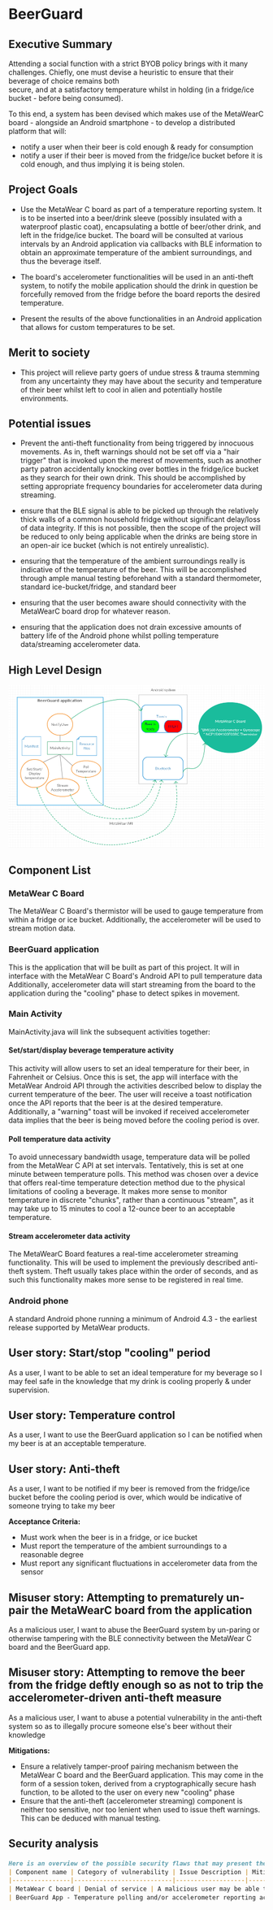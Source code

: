 # BeerGuard

## Executive Summary
Attending a social function with a strict BYOB policy brings with it many challenges. 
Chiefly, one must devise a heuristic to ensure that their beverage of choice remains both  
secure, and at a satisfactory temperature whilst in holding (in a fridge/ice bucket - before 
being consumed). 

To this end, a system has been devised which makes use of the MetaWearC board - 
alongside an Android smartphone - to develop a distributed platform that will: 

* notify a user when their beer is cold enough & ready for consumption
* notify a user if their beer is moved from the fridge/ice bucket before it is cold enough, 
and thus implying it is being stolen.

## Project Goals
* Use the MetaWear C board as part of a temperature reporting system. It is to be inserted 
into a beer/drink sleeve (possibly insulated with a waterproof plastic coat), encapsulating a 
bottle of beer/other drink,  and left in the fridge/ice bucket. The board will be consulted at 
various intervals by an Android application via callbacks with BLE information to obtain an 
approximate temperature of the ambient surroundings, and thus the 
beverage itself.

* The board's accelerometer functionalities will be used in an anti-theft system, 
to notify the mobile application should the drink in question be forcefully removed from the 
fridge before the board reports the desired temperature.

* Present the results of the above functionalities in an Android application that allows for 
custom temperatures to be set. 


## Merit to society
* This project will relieve party goers of undue stress & trauma stemming from
any uncertainty they may have about the security and temperature of their beer whilst left to cool
in alien and potentially hostile environments. 

## Potential issues
* Prevent the anti-theft functionality from being triggered by innocuous movements. As in, 
theft warnings should not be set off via a "hair trigger" that is invoked upon the merest of
movements, such as another party patron accidentally knocking over bottles in the fridge/ice bucket as 
they search for their own drink. This should be accomplished by setting appropriate frequency 
boundaries for accelerometer data during streaming.


* ensure that the BLE signal is able to be picked up through the relatively thick walls of a 
common household fridge without significant delay/loss of data integrity. If this is not
possible, then the scope of the project will be reduced to only being applicable when the 
drinks are being store in an open-air ice bucket (which is not entirely unrealistic).

* ensuring that the temperature of the ambient surroundings really is indicative of the temperature of the beer. 
This will be accomplished through ample manual testing beforehand with a standard thermometer, 
standard ice-bucket/fridge, and standard beer

* ensuring that the user becomes aware should connectivity with the MetaWearC board drop for whatever reason.

* ensuring that the application does not drain excessive amounts of battery life of the Android
phone whilst polling temperature data/streaming accelerometer data.


## High Level Design
![Tooltip for visually disabled](./UML_beer.png)

## Component List
### MetaWear C Board
The MetaWear C Board's thermistor will be used to gauge temperature from within
a fridge or ice bucket. Additionally, the accelerometer will be used to stream motion 
data.

### BeerGuard application
This is the application that will be built as part of this project. It will in interface
with the MetaWear C Board's Android API to pull temperature data Additionally, 
accelerometer data will start streaming from the board to the application during the "cooling" phase to detect spikes in movement. 

### Main Activity
MainActivity.java will link the subsequent activities together:

#### Set/start/display beverage temperature activity
This activity will allow users to set an ideal temperature for their beer, in Fahrenheit or Celsius.
Once this is set, the app will interface with the MetaWear Android API through the activities described below
to display the current temperature of the beer. The user will receive a toast notification once the API
reports that the beer is at the desired temperature. Additionally, a "warning" toast will be invoked if received
accelerometer data implies that the beer is being moved before the cooling period is over.

#### Poll temperature data activity
To avoid unnecessary bandwidth usage, temperature data will be polled from the MetaWear C API
at set intervals. Tentatively, this is set at one minute between temperature polls. This method was chosen 
over a device that offers real-time temperature detection method due to the physical limitations of cooling a beverage. 
It makes more sense to monitor temperature in discrete "chunks", rather than a continuous "stream", as it may take up to 15 minutes to 
cool a 12-ounce beer to an acceptable temperature.

#### Stream accelerometer data activity
The MetaWearC Board features a real-time accelerometer streaming functionality.
This will be used to implement the previously described anti-theft system. 
Theft usually takes place within the order of seconds, and as such this functionality makes
more sense to be registered in real time.  

### Android phone
A standard Android phone running a minimum of Android 4.3 - the earliest release supported by MetaWear products.


## User story: Start/stop "cooling" period
As a user, I want to  be able to set an ideal temperature for my beverage so I may feel safe in the knowledge
that my drink is cooling properly & under supervision.

## User story: Temperature control
As a user, I want to use the BeerGuard application so I can be notified when my beer is at an 
acceptable temperature.

## User story: Anti-theft
As a user, I want to be notified if my beer is removed from the 
fridge/ice bucket before the cooling period is over, which would be indicative of someone
trying to take my beer

**Acceptance Criteria:**
* Must work when the beer is in a fridge, or ice bucket
* Must report the temperature of the ambient surroundings to a reasonable degree
* Must report any significant fluctuations in accelerometer data from the sensor



## Misuser story: Attempting to prematurely un-pair the MetaWearC board from the application 
As a malicious user, I want to abuse the BeerGuard system by un-paring or otherwise tampering with the BLE 
connectivity between the MetaWear C board and the BeerGuard app.

## Misuser story: Attempting to remove the beer from the fridge deftly enough so as not to trip the accelerometer-driven anti-theft measure
As a malicious user, I want to abuse a potential vulnerability in the anti-theft system so as to illegally procure someone else's beer without their knowledge 


**Mitigations:**
* Ensure a relatively tamper-proof pairing mechanism between the MetaWear C board and the BeerGuard application. This may
come in the form of a session token, derived from a cryptographically secure hash function, to be alloted to the user
on every new "cooling" phase
* Ensure that the anti-theft (accelerometer streaming) component is neither too sensitive, nor too lenient when used to issue theft warnings.
This can be deduced with manual testing.



## Security analysis

```markdown
Here is an overview of the possible security flaws that may present themselves:
| Component name | Category of vulnerability | Issue Description | Mitigation |
|----------------|---------------------------|-------------------|------------|
| MetaWear C board | Denial of service | A malicious user may be able to facilitate a forced disconnect between the MetaWear C board and the BeerGuard app | Redundancy checks & periodic callbacks to re-connect the board with the app may be implemented if testing reveals an easy way to force a disconnect between the board and the app|
| BeerGuard App - Temperature polling and/or accelerometer reporting activities | Losses to data integrity | A malicious user may be able to introduce false information regarding temperature or accelerometer data to the BeerGuard App | The source of all temperature/accelerometer data will be verified to only originate from the specific MetaWear C board, either by session ID or MAC address of the board itself |

```


